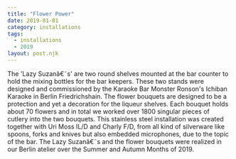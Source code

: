 ```yaml
---
title: "Flower Power"
date: 2019-01-01
category: installations
tags:
  - installations
  - 2019
layout: post.njk
---
```


The 'Lazy Suzanâ€˜s' are two round shelves mounted at the bar counter to hold the mixing bottles for the 
bar keepers. These two stands were designed and  commissioned by the Karaoke Bar Monster Ronson's 
Ichiban Karaoke in Berlin Friedrichshain.
The flower bouquets are designed to be a protection and yet a decoration for the liqueur shelves.
Each bouquet holds about 70 flowers and in total we worked over 1800 singular pieces of cutlery into the 
two bouquets.
This stainless steel installation was created together with Uri Moss IL/D and Charly F/D, from all kind of 
silverware like spoons, forks and knives but also embedded microphones, due to the topic 
of the bar.
The Lazy Suzanâ€˜s and the flower bouquets were realized in our Berlin atelier over the Summer and Autumn 
Months of 2019.

<!-- Images to be added -->


<!-- 
Source: TYPO3 page UID 1072
Category: sculptural work
-->
